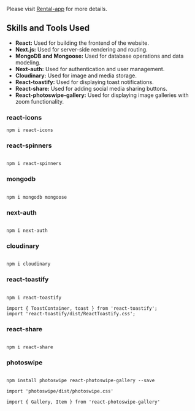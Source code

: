 Please visit [Rental-app](https://rental-app-eta.vercel.app) for more details.

## Skills and Tools Used

- **React:** Used for building the frontend of the website.
- **Next.js:** Used for server-side rendering and routing.
- **MongoDB and Mongoose:** Used for database operations and data modeling.
- **Next-auth:** Used for authentication and user management.
- **Cloudinary:** Used for image and media storage.
- **React-toastify:** Used for displaying toast notifications. 
- **React-share:** Used for adding social media sharing buttons.
- **React-photoswipe-gallery:** Used for displaying image galleries with zoom functionality.


### react-icons

```
npm i react-icons

```

### react-spinners

```

npm i react-spinners

```

### mongodb

```

npm i mongodb mongoose

```

### next-auth

```

npm i next-auth

```

### cloudinary

```

npm i cloudinary

```

### react-toastify

```

npm i react-toastify

import { ToastContainer, toast } from 'react-toastify';
import 'react-toastify/dist/ReactToastify.css';

```

### react-share

```

npm i react-share

```

### photoswipe

```

npm install photoswipe react-photoswipe-gallery --save

import 'photoswipe/dist/photoswipe.css'

import { Gallery, Item } from 'react-photoswipe-gallery'

```



